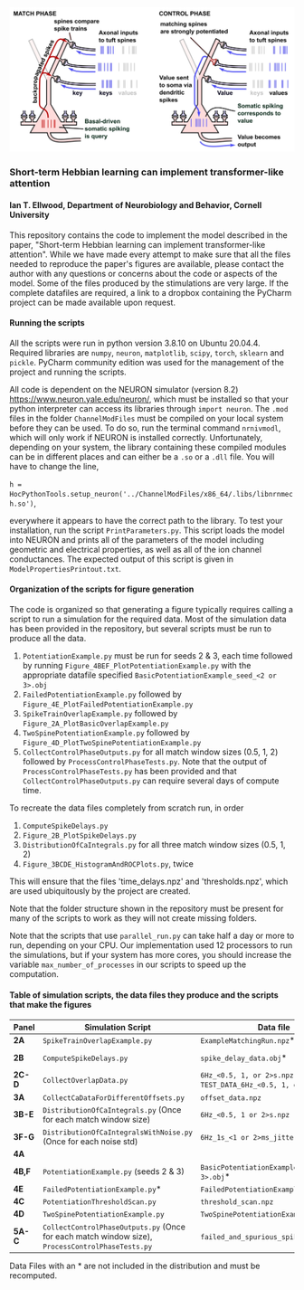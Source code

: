 <img src="https://github.com/iellwood/MatchAndControlPaper/blob/main/Match_and_Control_Image_For_GitHub.jpg" alt="Illustration of the Match-and-Control principle" width="600">

### Short-term Hebbian learning can implement transformer-like attention

#### Ian T. Ellwood, Department of Neurobiology and Behavior, Cornell University

This repository contains the code to implement the model described in the paper, "Short-term Hebbian learning can implement transformer-like attention". While we have made every attempt to make sure that all the files needed to reproduce the paper's figures are available, please contact the author with any questions or concerns about the code or aspects of the model. Some of the files produced by the stimulations are very large. If the complete datafiles are required, a link to a dropbox containing the PyCharm project can be made available upon request.

#### Running the scripts

All the scripts were run in python version 3.8.10 on Ubuntu 20.04.4. Required libraries are `numpy`, `neuron`, `matplotlib`, `scipy`, `torch`, `sklearn` and `pickle`. PyCharm community edition was used for the management of the project and running the scripts. 

All code is dependent on the NEURON simulator (version 8.2) https://www.neuron.yale.edu/neuron/, which must be installed so that your python interpreter can access its libraries through `import neuron`. The `.mod` files in the folder `ChannelModFiles` must be compiled on your local system before they can be used. To do so, run the terminal command `nrnivmodl`, which will only work if NEURON is installed correctly. Unfortunately, depending on your system, the library containing these compiled modules can be in different places and can either be a `.so` or a `.dll` file. You will have to change the line,

`h = HocPythonTools.setup_neuron('../ChannelModFiles/x86_64/.libs/libnrnmech.so')`,

everywhere it appears to have the correct path to the library. To test your installation, run the script `PrintParameters.py`. This script loads the model into NEURON and prints all of the parameters of the model including geometric and electrical properties, as well as all of the ion channel conductances. The expected output of this script is given in `ModelPropertiesPrintout.txt`.

#### Organization of the scripts for figure generation

The code is organized so that generating a figure typically requires calling a script to run a simulation for the required data. Most of the simulation data has been provided in the repository, but several scripts must be run to produce all the data.

1) `PotentiationExample.py` must be run for seeds 2 & 3, each time followed by running `Figure_4BEF_PlotPotentiationExample.py` with the appropriate datafile specified `BasicPotentiationExample_seed_<2 or 3>.obj`
2) `FailedPotentiationExample.py` followed by `Figure_4E_PlotFailedPotentiationExample.py`
3) `SpikeTrainOverlapExample.py` followed by `Figure_2A_PlotBasicOverlapExample.py`
4) `TwoSpinePotentiationExample.py` followed by `Figure_4D_PlotTwoSpinePotentiationExample.py`
5) `CollectControlPhaseOutputs.py` for all match window sizes (0.5, 1, 2) followed by `ProcessControlPhaseTests.py`. Note that the output of `ProcessControlPhaseTests.py` has been provided and that `CollectControlPhaseOutputs.py` can require several days of compute time.

To recreate the data files completely from scratch run, in order

1) `ComputeSpikeDelays.py`
2) `Figure_2B_PlotSpikeDelays.py`
3) `DistributionOfCaIntegrals.py` for all three match window sizes (0.5, 1, 2)
4) `Figure_3BCDE_HistogramAndROCPlots.py`, twice

This will ensure that the files 'time_delays.npz' and 'thresholds.npz', which are used ubiquitously by the project are created.

Note that the folder structure shown in the repository must be present for many of the scripts to work as they will not create missing folders.

Note that the scripts that use `parallel_run.py` can take half a day or more to run, depending on your CPU. Our implementation used 12 processors to run the simulations, but if your system has more cores, you should increase the variable `max_number_of_processes` in our scripts to speed up the computation.


#### Table of simulation scripts, the data files they produce and the scripts that make the figures

| Panel |Simulation Script | Data file | Figure Script |
| ----- | -----------------| ----------| ------------- |
| **2A**    | `SpikeTrainOverlapExample.py` | `ExampleMatchingRun.npz`* | `Figure_2A_PlotBasicOverlapExample.py` |
| **2B**    | `ComputeSpikeDelays.py` | `spike_delay_data.obj`* | `Figure_2B_PlotSpikeDelays.py` (produces figure and `time_delays.npz`)| 
| **2C-D**| `CollectOverlapData.py` | `6Hz_<0.5, 1, or 2>s.npz` & `TEST_DATA_6Hz_<0.5, 1, or 2>s.npz` | `Figure_2CD_FitLinearModelToOverlapsAndPlot.py` |
| **3A**| `CollectCaDataForDifferentOffsets.py` | `offset_data.npz` | `Figure_3A_PlotOffsetData.py` |
|**3B-E**| `DistributionOfCaIntegrals.py` (Once for each match window size)| `6Hz_<0.5, 1 or 2>s.npz` | `Figure_3BCDE_HistogramAndROCPlots.py`|
|**3F-G**| `DistributionOfCaIntegralsWithNoise.py` (Once for each noise std)| `6Hz_1s_<1 or 2>ms_jitter.npz` | `Figure_3FG_HistogramAndROCPlots_Noise.py`|
|**4A** | | | `Figure_4A_PlotThresholdSigma.py`|
|**4B,F**| `PotentiationExample.py` (seeds 2 & 3)| `BasicPotentiationExample_seed_<2 or 3>.obj`* | `Figure_4BF_PlotPotentiationExample.py` (once for each seed)|
|**4E**| `FailedPotentiationExample.py`* | `FailedPotentiationExample_seed_0.py`* | `Figure_4E_PlotFailedPotentiationExample.py`|
|**4C** | `PotentiationThresholdScan.py` | `threshold_scan.npz` | `Figure_4C_PlotPotentiationThresholdScan.py`|
|**4D** | `TwoSpinePotentiationExample.py` |`TwoSpinePotentiationExample.obj`*| `Figure_4D_PlotTwoSpinePotentiationExample.py`|
|**5A-C** | `CollectControlPhaseOutputs.py` (Once for each match window size), `ProcessControlPhaseTests.py`|`failed_and_spurious_spikes.npz`| `Figure_5ABC_successful_and_spurious_spikes.py`|


Data Files with an * are not included in the distribution and must be recomputed.



